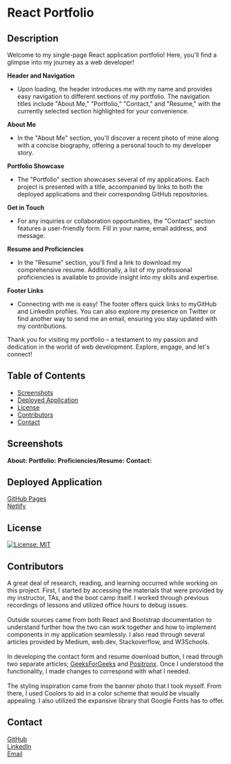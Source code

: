 # React Portfolio

## Description
Welcome to my single-page React application portfolio! Here, you'll find a glimpse into my journey as a web developer!

**Header and Navigation**
 - Upon loading, the header introduces me with my name and provides easy navigation to different sections of my portfolio. The navigation titles include "About Me," "Portfolio," "Contact," and "Resume," with the currently selected section highlighted for your convenience.

**About Me**
 - In the "About Me" section, you'll discover a recent photo of mine along with a concise biography, offering a personal touch to my developer story.

**Portfolio Showcase**
 - The "Portfolio" section showcases several of my applications. Each project is presented with a title, accompanied by links to both the deployed applications and their corresponding GitHub repositories.

**Get in Touch**
 - For any inquiries or collaboration opportunities, the "Contact" section features a user-friendly form. Fill in your name, email address, and message. 

**Resume and Proficiencies**
 - In the "Resume" section, you'll find a link to download my comprehensive resume. Additionally, a list of my professional proficiencies is available to provide insight into my skills and expertise.

**Footer Links**
 - Connecting with me is easy! The footer offers quick links to myGitHub and LinkedIn profiles. You can also explore my presence on Twitter or find another way to send me an email, ensuring you stay updated with my contributions.

  
Thank you for visiting my portfolio – a testament to my passion and dedication in the world of web development. Explore, engage, and let's connect!
  
## Table of Contents
- [Screenshots](#screenshots)
- [Deployed Application](#deployed-application)
- [License](#license)
- [Contributors](#contributors)
- [Contact](#contact)
## Screenshots
**About:**
**Portfolio:**
**Proficiencies/Resume:**
**Contact:**

## Deployed Application
[GitHub Pages](https://harrisste.github.io/React-Portfolio/)
<br>
[Netlify](https://genuine-syrniki-b2b29d.netlify.app)

## License
[![License: MIT](https://img.shields.io/badge/License-MIT-yellow.svg)](https://opensource.org/licenses/MIT)

## Contributors
A great deal of research, reading, and learning occurred while working on this project. First, I started by accessing the materials that were provided by my instructor, TAs, and the boot camp itself. I worked through previous recordings of lessons and utilized office hours to debug issues. 
<br>
<br>
Outside sources came from both React and Bootstrap documentation to understand further how the two can work together and how to implement components in my application seamlessly. I also read through several articles provided by Medium, web.dev, Stackoverflow, and W3Schools. 
<br>
<br>
In developing the contact form and resume download button, I read through two separate articles; [GeeksForGeeks](https://www.geeksforgeeks.org/how-to-download-pdf-file-in-reactjs/) and [Positronx](https://www.positronx.io/how-to-build-a-simple-contact-form-in-react-js-app/). Once I understood the functionality, I made changes to correspond with what I needed.
<br>
<br>
The styling inspiration came from the banner photo that I took myself. From there, I used Coolors to aid in a color scheme that would be visually appealing. I also utilized the expansive library that Google Fonts has to offer.

## Contact
[GitHub](https://github.com/HarrisSte)
<br>
[LinkedIn](https://www.linkedin.com/in/stephanie-harris-5069aa224/)
<br>
[Email](mailto:st3phanie.harris@gmail.com)